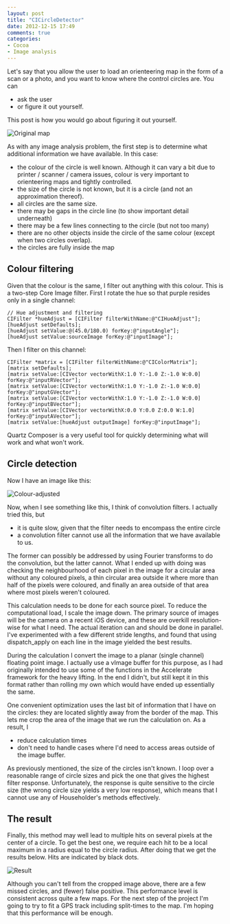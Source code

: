 ```yaml
---
layout: post
title: "CICircleDetector"
date: 2012-12-15 17:49
comments: true
categories:
- Cocoa
- Image analysis
---
```


Let's say that you allow the user to load an orienteering map in the form of a scan or a photo, and you want to know where the control circles are. You can

* ask the user
* or figure it out yourself.

This post is how you would go about figuring it out yourself.
<!-- more -->
![Original map](http://www.aderstedt.net/blog_images/1.png "Original map")

As with any image analysis problem, the first step is to determine what additional information we have available. In this case:

* the colour of the circle is well known. Although it can vary a bit due to printer / scanner / camera issues, colour is very important to orienteering maps and tightly controlled.
* the size of the circle is not known, but it is a circle (and not an approximation thereof).
* all circles are the same size.
* there may be gaps in the circle line (to show important detail underneath)
* there may be a few lines connecting to the circle (but not too many)
* there are no other objects inside the circle of the same colour (except when two circles overlap).
* the circles are fully inside the map

Colour filtering
----------------

Given that the colour is the same, I filter out anything with this colour. This is a two-step Core Image filter. First I rotate the hue so that purple resides only in a single channel:

	// Hue adjustment and filtering
	CIFilter *hueAdjust = [CIFilter filterWithName:@"CIHueAdjust"];
	[hueAdjust setDefaults];
	[hueAdjust setValue:@(45.0/180.0) forKey:@"inputAngle"];
	[hueAdjust setValue:sourceImage forKey:@"inputImage"];

Then I filter on this channel:

	CIFilter *matrix = [CIFilter filterWithName:@"CIColorMatrix"];
	[matrix setDefaults];
	[matrix setValue:[CIVector vectorWithX:1.0 Y:-1.0 Z:-1.0 W:0.0] forKey:@"inputRVector"];
	[matrix setValue:[CIVector vectorWithX:1.0 Y:-1.0 Z:-1.0 W:0.0] forKey:@"inputGVector"];
	[matrix setValue:[CIVector vectorWithX:1.0 Y:-1.0 Z:-1.0 W:0.0] forKey:@"inputBVector"];
	[matrix setValue:[CIVector vectorWithX:0.0 Y:0.0 Z:0.0 W:1.0] forKey:@"inputAVector"];
	[matrix setValue:[hueAdjust outputImage] forKey:@"inputImage"];

Quartz Composer is a very useful tool for quickly determining what will work and what won't work. 

Circle detection
----------------

Now I have an image like this:

![Colour-adjusted](http://www.aderstedt.net/blog_images/2.png "Colour-adjusted")

Now, when I see something like this, I think of convolution filters. I actually tried this, but 

* it is quite slow, given that the filter needs to encompass the entire circle
* a convolution filter cannot use all the information that we have available to us.

The former can possibly be addressed by using Fourier transforms to do the convolution, but the latter cannot. What I ended up with doing was checking the neighbourhood of each pixel in the image for a circular area without any coloured pixels, a thin circular area outside it where more than half of the pixels were coloured, and finally an area outside of that area where most pixels weren't coloured. 

This calculation needs to be done for each source pixel. To reduce the computational load, I scale the image down. The primary source of images will be the camera on a recent iOS device, and these are overkill resolution-wise for what I need. The actual iteration can and should be done in parallel. I've experimented with a few different stride lengths, and found that using dispatch_apply on each line in the image yielded the best results.

During the calculation I convert the image to a planar (single channel) floating point image. I actually use a vImage buffer for this purpose, as I had originally intended to use some of the functions in the Accelerate framework for the heavy lifting. In the end I didn't, but still kept it in this format rather than rolling my own which would have ended up essentially the same.

One convenient optimization uses the last bit of information that I have on the circles: they are located slightly away from the border of the map. This lets me crop the area of the image that we run the calculation on. As a result, I

* reduce calculation times
* don't need to handle cases where I'd need to access areas outside of the image buffer.

As previously mentioned, the size of the circles isn't known. I loop over a reasonable range of circle sizes and pick the one that gives the highest filter response. Unfortunately, the response is quite sensitive to the circle size (the wrong circle size yields a very low response), which means that I cannot use any of Householder's methods effectively. 

The result
----------

Finally, this method may well lead to multiple hits on several pixels at the center of a circle. To get the best one, we require each hit to be a local maximum in a radius equal to the circle radius. After doing that we get the results below. Hits are indicated by black dots.

![Result](http://www.aderstedt.net/blog_images/3.png "The result")

Although you can't tell from the cropped image above, there are a few missed circles, and (fewer) false positive. This performance level is consistent across quite a few maps. For the next step of the project I'm going to try to fit a GPS track including split-times to the map. I'm hoping that this performance will be enough. 
